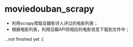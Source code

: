 moviedouban_scrapy
==================
- 利用scrapy爬取豆瓣影评人评过的电影列表；
- 根据电影列表，利用豆瓣API将相应的电影信息下载到文件中；


...not finished yet :(
